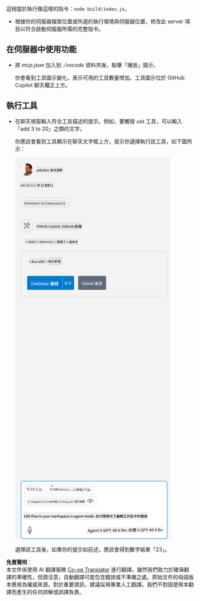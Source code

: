 <!--
CO_OP_TRANSLATOR_METADATA:
{
  "original_hash": "5ef8f5821c1a04f7b1fc4f15098ecab8",
  "translation_date": "2025-07-13T19:40:06+00:00",
  "source_file": "03-GettingStarted/04-vscode/solution/README.md",
  "language_code": "tw"
}
-->
這相當於執行像這樣的指令：`node build/index.js`。

- 根據你的伺服器檔案位置或所選的執行環境與伺服器位置，修改此 server 項目以符合啟動伺服器所需的完整指令。

## 在伺服器中使用功能

- 將 *mcp.json* 加入到 *./vscode* 資料夾後，點擊「播放」圖示，

    你會看到工具圖示變化，表示可用的工具數量增加。工具圖示位於 GitHub Copilot 聊天欄正上方。

## 執行工具

- 在聊天視窗輸入符合工具描述的提示。例如，要觸發 `add` 工具，可以輸入「add 3 to 20」之類的文字。

    你應該會看到工具顯示在聊天文字框上方，提示你選擇執行該工具，如下圖所示：

    ![VS Code indicating it wanting to run a tool](../../../../../translated_images/vscode-agent.d5a0e0b897331060518fe3f13907677ef52b879db98c64d68a38338608f3751e.tw.png)

    選擇該工具後，如果你的提示如前述，應該會得到數字結果「23」。

**免責聲明**：  
本文件係使用 AI 翻譯服務 [Co-op Translator](https://github.com/Azure/co-op-translator) 進行翻譯。雖然我們致力於確保翻譯的準確性，但請注意，自動翻譯可能包含錯誤或不準確之處。原始文件的母語版本應視為權威來源。對於重要資訊，建議採用專業人工翻譯。我們不對因使用本翻譯而產生的任何誤解或誤譯負責。